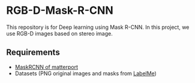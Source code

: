 # RGB-D-Mask-R-CNN
This repository is for Deep learning using Mask R-CNN. In this project, we use RGB-D images based on stereo image.

## Requirements
- [MaskRCNN of matterport](https://github.com/matterport/Mask_RCNN.git)
- Datasets (PNG original images and masks from [LabelMe](http://labelme.csail.mit.edu/Release3.0/))
